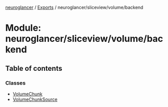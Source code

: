[neuroglancer](../README.md) / [Exports](../modules.md) / neuroglancer/sliceview/volume/backend

# Module: neuroglancer/sliceview/volume/backend

## Table of contents

### Classes

- [VolumeChunk](../classes/neuroglancer_sliceview_volume_backend.VolumeChunk.md)
- [VolumeChunkSource](../classes/neuroglancer_sliceview_volume_backend.VolumeChunkSource.md)
